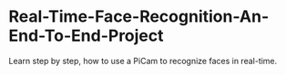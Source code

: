 # Real-Time-Face-Recognition-An-End-To-End-Project
Learn step by step, how to use a PiCam to recognize faces in real-time.
